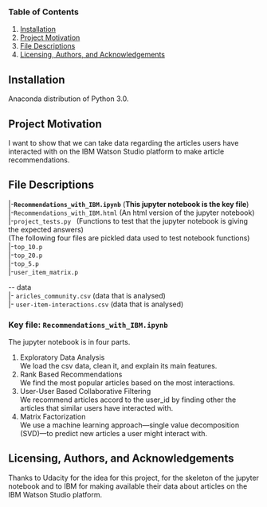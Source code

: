 ### Table of Contents

1. [Installation](#installation)
2. [Project Motivation](#motivation)
3. [File Descriptions](#files)
4. [Licensing, Authors, and Acknowledgements](#licensing)

## Installation <a name="installation"></a>
Anaconda distribution of Python 3.0. 

## Project Motivation<a name="motivation"></a>

I want to show that we can take data regarding the articles users have interacted with on the IBM Watson Studio platform to make article recommendations.

## File Descriptions <a name="files"></a>

|-**`Recommendations_with_IBM.ipynb`** (**This jupyter notebook is the key file**)  
|-`Recommendations_with_IBM.html`  (An html version of the jupyter notebook)      
|-`project_tests.py `              (Functions to test that the jupyter notebook is giving the expected answers)   
(The following four files are pickled data used to test notebook functions)  
|-`top_10.p`    
|-`top_20.p`   
|-`top_5.p`   
|-`user_item_matrix.p`   

-- data  
|- `aricles_community.csv`  (data that is analysed)       
|- `user-item-interactions.csv`  (data that is analysed)      
  

### Key file: `Recommendations_with_IBM.ipynb`
The jupyter notebook is in four parts.  
1) Exploratory Data Analysis  
We load the csv data, clean it, and explain its main features.  
2) Rank Based Recommendations  
We find the most popular articles based on the most interactions.  
3) User-User Based Collaborative Filtering  
We recommend articles accord to the user_id by finding other the articles that similar users have interacted with.  
6) Matrix Factorization  
We use a machine learning approach—single value decomposition (SVD)—to predict new articles a user might interact with.  


## Licensing, Authors, and Acknowledgements <a name="licensing"></a>
Thanks to Udacity for the idea for this project, for the skeleton of the jupyter notebook and to IBM for making available their data about articles on the IBM Watson Studio platform.
